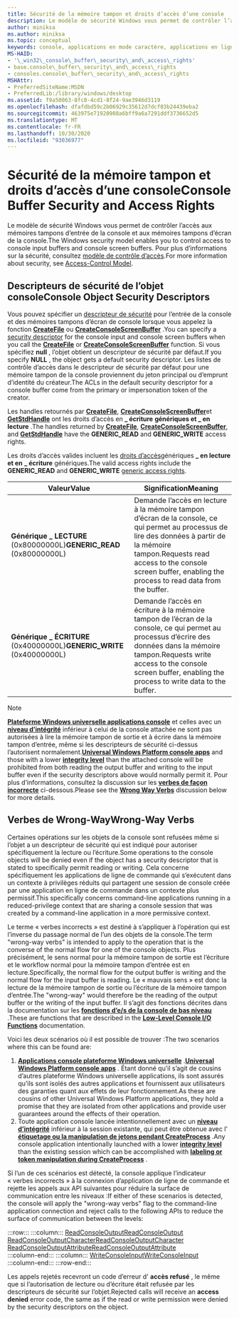 ```yaml
---
title: Sécurité de la mémoire tampon et droits d’accès d’une console
description: Le modèle de sécurité Windows vous permet de contrôler l’accès aux mémoires tampons d’entrée de la console et aux mémoires tampons d’écran de la console. Pour plus d’informations sur la sécurité, consultez Access-Control modèle.
author: miniksa
ms.author: miniksa
ms.topic: conceptual
keywords: console, applications en mode caractère, applications en ligne de commande, applications de terminal, API console
MS-HAID:
- '\_win32\_console\_buffer\_security\_and\_access\_rights'
- base.console\_buffer\_security\_and\_access\_rights
- consoles.console\_buffer\_security\_and\_access\_rights
MSHAttr:
- PreferredSiteName:MSDN
- PreferredLib:/library/windows/desktop
ms.assetid: f9a50063-8fc8-4cd1-8f24-9ae3946d3119
ms.openlocfilehash: dfafdbd59c2b06929c35612d7dcf03b24439eba2
ms.sourcegitcommit: 463975e71920908a6bff9a6a7291ddf3736652d5
ms.translationtype: MT
ms.contentlocale: fr-FR
ms.lasthandoff: 10/30/2020
ms.locfileid: "93036977"
---
```

# <a name="console-buffer-security-and-access-rights"></a><span data-ttu-id="945a3-105">Sécurité de la mémoire tampon et droits d’accès d’une console</span><span class="sxs-lookup"><span data-stu-id="945a3-105">Console Buffer Security and Access Rights</span></span>

<span data-ttu-id="945a3-106">Le modèle de sécurité Windows vous permet de contrôler l’accès aux mémoires tampons d’entrée de la console et aux mémoires tampons d’écran de la console.</span><span class="sxs-lookup"><span data-stu-id="945a3-106">The Windows security model enables you to control access to console input buffers and console screen buffers.</span></span> <span data-ttu-id="945a3-107">Pour plus d’informations sur la sécurité, consultez [modèle de contrôle d’accès](https://msdn.microsoft.com/library/windows/desktop/aa374876).</span><span class="sxs-lookup"><span data-stu-id="945a3-107">For more information about security, see [Access-Control Model](https://msdn.microsoft.com/library/windows/desktop/aa374876).</span></span>

## <a name="console-object-security-descriptors"></a><span data-ttu-id="945a3-108">Descripteurs de sécurité de l’objet console</span><span class="sxs-lookup"><span data-stu-id="945a3-108">Console Object Security Descriptors</span></span>

<span data-ttu-id="945a3-109">Vous pouvez spécifier un [descripteur de sécurité](https://msdn.microsoft.com/library/windows/desktop/aa379563) pour l’entrée de la console et des mémoires tampons d’écran de console lorsque vous appelez la fonction [**CreateFile**](https://msdn.microsoft.com/library/windows/desktop/aa363858) ou [**CreateConsoleScreenBuffer**](createconsolescreenbuffer.md) .</span><span class="sxs-lookup"><span data-stu-id="945a3-109">You can specify a [security descriptor](https://msdn.microsoft.com/library/windows/desktop/aa379563) for the console input and console screen buffers when you call the [**CreateFile**](https://msdn.microsoft.com/library/windows/desktop/aa363858) or [**CreateConsoleScreenBuffer**](createconsolescreenbuffer.md) function.</span></span> <span data-ttu-id="945a3-110">Si vous spécifiez **null** , l’objet obtient un descripteur de sécurité par défaut.</span><span class="sxs-lookup"><span data-stu-id="945a3-110">If you specify **NULL** , the object gets a default security descriptor.</span></span> <span data-ttu-id="945a3-111">Les listes de contrôle d’accès dans le descripteur de sécurité par défaut pour une mémoire tampon de la console proviennent du jeton principal ou d’emprunt d’identité du créateur.</span><span class="sxs-lookup"><span data-stu-id="945a3-111">The ACLs in the default security descriptor for a console buffer come from the primary or impersonation token of the creator.</span></span>

<span data-ttu-id="945a3-112">Les handles retournés par [**CreateFile**](https://msdn.microsoft.com/library/windows/desktop/aa363858), [**CreateConsoleScreenBuffer**](createconsolescreenbuffer.md)et [**GetStdHandle**](getstdhandle.md) ont les droits d’accès en **\_ écriture** **génériques et \_ en lecture** .</span><span class="sxs-lookup"><span data-stu-id="945a3-112">The handles returned by [**CreateFile**](https://msdn.microsoft.com/library/windows/desktop/aa363858), [**CreateConsoleScreenBuffer**](createconsolescreenbuffer.md), and [**GetStdHandle**](getstdhandle.md) have the **GENERIC\_READ** and **GENERIC\_WRITE** access rights.</span></span>

<span data-ttu-id="945a3-113">Les droits d’accès valides incluent les [droits d’accès](https://msdn.microsoft.com/library/windows/desktop/aa446632)génériques **\_ en lecture et en** **\_ écriture** génériques.</span><span class="sxs-lookup"><span data-stu-id="945a3-113">The valid access rights include the **GENERIC\_READ** and **GENERIC\_WRITE** [generic access rights](https://msdn.microsoft.com/library/windows/desktop/aa446632).</span></span>

| <span data-ttu-id="945a3-114">Valeur</span><span class="sxs-lookup"><span data-stu-id="945a3-114">Value</span></span> | <span data-ttu-id="945a3-115">Signification</span><span class="sxs-lookup"><span data-stu-id="945a3-115">Meaning</span></span> |
|-|-|
| <span data-ttu-id="945a3-116">**Générique \_ LECTURE** (0x80000000L)</span><span class="sxs-lookup"><span data-stu-id="945a3-116">**GENERIC\_READ** (0x80000000L)</span></span>  | <span data-ttu-id="945a3-117">Demande l’accès en lecture à la mémoire tampon d’écran de la console, ce qui permet au processus de lire des données à partir de la mémoire tampon.</span><span class="sxs-lookup"><span data-stu-id="945a3-117">Requests read access to the console screen buffer, enabling the process to read data from the buffer.</span></span> |
| <span data-ttu-id="945a3-118">**Générique \_ ÉCRITURE** (0x40000000L)</span><span class="sxs-lookup"><span data-stu-id="945a3-118">**GENERIC\_WRITE** (0x40000000L)</span></span> | <span data-ttu-id="945a3-119">Demande l’accès en écriture à la mémoire tampon de l’écran de la console, ce qui permet au processus d’écrire des données dans la mémoire tampon.</span><span class="sxs-lookup"><span data-stu-id="945a3-119">Requests write access to the console screen buffer, enabling the process to write data to the buffer.</span></span> |

> [!NOTE]
> <span data-ttu-id="945a3-120">**[Plateforme Windows universelle applications console](https://docs.microsoft.com/windows/uwp/launch-resume/console-uwp)** et celles avec un **[niveau d’intégrité](https://docs.microsoft.com/windows/win32/secauthz/mandatory-integrity-control)** inférieur à celui de la console attachée ne sont pas autorisées à lire la mémoire tampon de sortie et à écrire dans la mémoire tampon d’entrée, même si les descripteurs de sécurité ci-dessus l’autorisent normalement.</span><span class="sxs-lookup"><span data-stu-id="945a3-120">**[Universal Windows Platform console apps](https://docs.microsoft.com/windows/uwp/launch-resume/console-uwp)** and those with a lower **[integrity level](https://docs.microsoft.com/windows/win32/secauthz/mandatory-integrity-control)** than the attached console will be prohibited from both reading the output buffer and writing to the input buffer even if the security descriptors above would normally permit it.</span></span> <span data-ttu-id="945a3-121">Pour plus d’informations, consultez la discussion sur les **[verbes de façon incorrecte](#wrong-way-verbs)** ci-dessous.</span><span class="sxs-lookup"><span data-stu-id="945a3-121">Please see the **[Wrong Way Verbs](#wrong-way-verbs)** discussion below for more details.</span></span>

## <a name="wrong-way-verbs"></a><span data-ttu-id="945a3-122">Verbes de Wrong-Way</span><span class="sxs-lookup"><span data-stu-id="945a3-122">Wrong-Way Verbs</span></span>

<span data-ttu-id="945a3-123">Certaines opérations sur les objets de la console sont refusées même si l’objet a un descripteur de sécurité qui est indiqué pour autoriser spécifiquement la lecture ou l’écriture.</span><span class="sxs-lookup"><span data-stu-id="945a3-123">Some operations to the console objects will be denied even if the object has a security descriptor that is stated to specifically permit reading or writing.</span></span> <span data-ttu-id="945a3-124">Cela concerne spécifiquement les applications de ligne de commande qui s’exécutent dans un contexte à privilèges réduits qui partagent une session de console créée par une application en ligne de commande dans un contexte plus permissif.</span><span class="sxs-lookup"><span data-stu-id="945a3-124">This specifically concerns command-line applications running in a reduced-privilege context that are sharing a console session that was created by a command-line application in a more permissive context.</span></span>

<span data-ttu-id="945a3-125">Le terme « verbes incorrects » est destiné à s’appliquer à l’opération qui est l’inverse du passage normal de l’un des objets de la console.</span><span class="sxs-lookup"><span data-stu-id="945a3-125">The term "wrong-way verbs" is intended to apply to the operation that is the converse of the normal flow for one of the console objects.</span></span> <span data-ttu-id="945a3-126">Plus précisément, le sens normal pour la mémoire tampon de sortie est l’écriture et le workflow normal pour la mémoire tampon d’entrée est en lecture.</span><span class="sxs-lookup"><span data-stu-id="945a3-126">Specifically, the normal flow for the output buffer is writing and the normal flow for the input buffer is reading.</span></span> <span data-ttu-id="945a3-127">Le « mauvais sens » est donc la lecture de la mémoire tampon de sortie ou l’écriture de la mémoire tampon d’entrée.</span><span class="sxs-lookup"><span data-stu-id="945a3-127">The "wrong-way" would therefore be the reading of the output buffer or the writing of the input buffer.</span></span> <span data-ttu-id="945a3-128">Il s’agit des fonctions décrites dans la documentation sur les **[fonctions d’e/s de la console de bas niveau](low-level-console-i-o.md)** .</span><span class="sxs-lookup"><span data-stu-id="945a3-128">These are functions that are described in the **[Low-Level Console I/O Functions](low-level-console-i-o.md)** documentation.</span></span>

<span data-ttu-id="945a3-129">Voici les deux scénarios où il est possible de trouver :</span><span class="sxs-lookup"><span data-stu-id="945a3-129">The two scenarios where this can be found are:</span></span>

1. <span data-ttu-id="945a3-130">**[Applications console plateforme Windows universelle](https://docs.microsoft.com/windows/uwp/launch-resume/console-uwp)** .</span><span class="sxs-lookup"><span data-stu-id="945a3-130">**[Universal Windows Platform console apps](https://docs.microsoft.com/windows/uwp/launch-resume/console-uwp)** .</span></span> <span data-ttu-id="945a3-131">Étant donné qu’il s’agit de cousins d’autres plateforme Windows universelle applications, ils sont assurés qu’ils sont isolés des autres applications et fournissent aux utilisateurs des garanties quant aux effets de leur fonctionnement.</span><span class="sxs-lookup"><span data-stu-id="945a3-131">As these are cousins of other Universal Windows Platform applications, they hold a promise that they are isolated from other applications and provide user guarantees around the effects of their operation.</span></span>
1. <span data-ttu-id="945a3-132">Toute application console lancée intentionnellement avec un **[niveau d’intégrité](https://docs.microsoft.com/windows/win32/secauthz/mandatory-integrity-control)** inférieur à la session existante, qui peut être obtenue avec l' **[étiquetage ou la manipulation de jetons pendant CreateProcess](https://docs.microsoft.com/previous-versions/dotnet/articles/bb625960(v=msdn.10))** .</span><span class="sxs-lookup"><span data-stu-id="945a3-132">Any console application intentionally launched with a lower **[integrity level](https://docs.microsoft.com/windows/win32/secauthz/mandatory-integrity-control)** than the existing session which can be accomplished with **[labeling or token manipulation during CreateProcess](https://docs.microsoft.com/previous-versions/dotnet/articles/bb625960(v=msdn.10))** .</span></span>

<span data-ttu-id="945a3-133">Si l’un de ces scénarios est détecté, la console applique l’indicateur « verbes incorrects » à la connexion d’application de ligne de commande et rejette les appels aux API suivantes pour réduire la surface de communication entre les niveaux :</span><span class="sxs-lookup"><span data-stu-id="945a3-133">If either of these scenarios is detected, the console will apply the "wrong-way verbs" flag to the command-line application connection and reject calls to the following APIs to reduce the surface of communication between the levels:</span></span>

:::row:::
    :::column:::
        [<span data-ttu-id="945a3-134">ReadConsoleOutput</span><span class="sxs-lookup"><span data-stu-id="945a3-134">ReadConsoleOutput</span></span>](readconsoleoutput.md)  
        [<span data-ttu-id="945a3-135">ReadConsoleOutputCharacter</span><span class="sxs-lookup"><span data-stu-id="945a3-135">ReadConsoleOutputCharacter</span></span>](readconsoleoutputcharacter.md)  
        [<span data-ttu-id="945a3-136">ReadConsoleOutputAttribute</span><span class="sxs-lookup"><span data-stu-id="945a3-136">ReadConsoleOutputAttribute</span></span>](readconsoleoutputattribute.md)  
    :::column-end:::
    :::column:::
        [<span data-ttu-id="945a3-137">WriteConsoleInput</span><span class="sxs-lookup"><span data-stu-id="945a3-137">WriteConsoleInput</span></span>](writeconsoleinput.md)  
    :::column-end:::
:::row-end:::

<span data-ttu-id="945a3-138">Les appels rejetés recevront un code d’erreur d' **accès refusé** , le même que si l’autorisation de lecture ou d’écriture était refusée par les descripteurs de sécurité sur l’objet.</span><span class="sxs-lookup"><span data-stu-id="945a3-138">Rejected calls will receive an **access denied** error code, the same as if the read or write permission were denied by the security descriptors on the object.</span></span>
